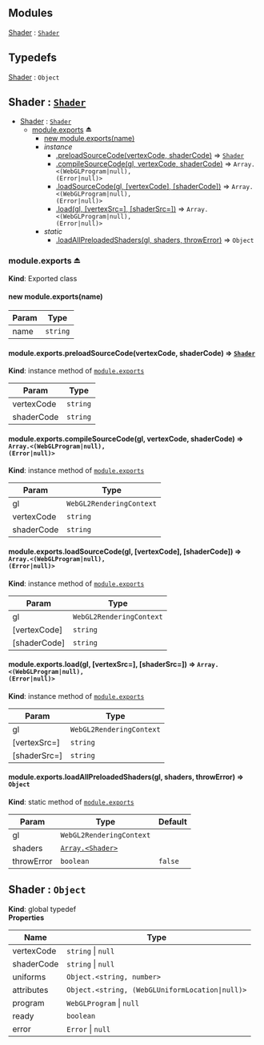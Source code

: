 ## Modules

<dl>
<dt><a href="#module_Shader">Shader</a> : <code><a href="#Shader">Shader</a></code></dt>
<dd></dd>
</dl>

## Typedefs

<dl>
<dt><a href="#Shader">Shader</a> : <code>Object</code></dt>
<dd></dd>
</dl>

<a name="module_Shader"></a>

## Shader : [<code>Shader</code>](#Shader)

* [Shader](#module_Shader) : [<code>Shader</code>](#Shader)
    * [module.exports](#exp_module_Shader--module.exports) ⏏
        * [new module.exports(name)](#new_module_Shader--module.exports_new)
        * _instance_
            * [.preloadSourceCode(vertexCode, shaderCode)](#module_Shader--module.exports+preloadSourceCode) ⇒ [<code>Shader</code>](#Shader)
            * [.compileSourceCode(gl, vertexCode, shaderCode)](#module_Shader--module.exports+compileSourceCode) ⇒ <code>Array.&lt;(WebGLProgram\|null), (Error\|null)&gt;</code>
            * [.loadSourceCode(gl, [vertexCode], [shaderCode])](#module_Shader--module.exports+loadSourceCode) ⇒ <code>Array.&lt;(WebGLProgram\|null), (Error\|null)&gt;</code>
            * [.load(gl, [vertexSrc&#x3D;], [shaderSrc&#x3D;])](#module_Shader--module.exports+load) ⇒ <code>Array.&lt;(WebGLProgram\|null), (Error\|null)&gt;</code>
        * _static_
            * [.loadAllPreloadedShaders(gl, shaders, throwError)](#module_Shader--module.exports.loadAllPreloadedShaders) ⇒ <code>Object</code>

<a name="exp_module_Shader--module.exports"></a>

### module.exports ⏏
**Kind**: Exported class  
<a name="new_module_Shader--module.exports_new"></a>

#### new module.exports(name)

| Param | Type |
| --- | --- |
| name | <code>string</code> | 

<a name="module_Shader--module.exports+preloadSourceCode"></a>

#### module.exports.preloadSourceCode(vertexCode, shaderCode) ⇒ [<code>Shader</code>](#Shader)
**Kind**: instance method of [<code>module.exports</code>](#exp_module_Shader--module.exports)  

| Param | Type |
| --- | --- |
| vertexCode | <code>string</code> | 
| shaderCode | <code>string</code> | 

<a name="module_Shader--module.exports+compileSourceCode"></a>

#### module.exports.compileSourceCode(gl, vertexCode, shaderCode) ⇒ <code>Array.&lt;(WebGLProgram\|null), (Error\|null)&gt;</code>
**Kind**: instance method of [<code>module.exports</code>](#exp_module_Shader--module.exports)  

| Param | Type |
| --- | --- |
| gl | <code>WebGL2RenderingContext</code> | 
| vertexCode | <code>string</code> | 
| shaderCode | <code>string</code> | 

<a name="module_Shader--module.exports+loadSourceCode"></a>

#### module.exports.loadSourceCode(gl, [vertexCode], [shaderCode]) ⇒ <code>Array.&lt;(WebGLProgram\|null), (Error\|null)&gt;</code>
**Kind**: instance method of [<code>module.exports</code>](#exp_module_Shader--module.exports)  

| Param | Type |
| --- | --- |
| gl | <code>WebGL2RenderingContext</code> | 
| [vertexCode] | <code>string</code> | 
| [shaderCode] | <code>string</code> | 

<a name="module_Shader--module.exports+load"></a>

#### module.exports.load(gl, [vertexSrc&#x3D;], [shaderSrc&#x3D;]) ⇒ <code>Array.&lt;(WebGLProgram\|null), (Error\|null)&gt;</code>
**Kind**: instance method of [<code>module.exports</code>](#exp_module_Shader--module.exports)  

| Param | Type |
| --- | --- |
| gl | <code>WebGL2RenderingContext</code> | 
| [vertexSrc=] | <code>string</code> | 
| [shaderSrc=] | <code>string</code> | 

<a name="module_Shader--module.exports.loadAllPreloadedShaders"></a>

#### module.exports.loadAllPreloadedShaders(gl, shaders, throwError) ⇒ <code>Object</code>
**Kind**: static method of [<code>module.exports</code>](#exp_module_Shader--module.exports)  

| Param | Type | Default |
| --- | --- | --- |
| gl | <code>WebGL2RenderingContext</code> |  | 
| shaders | [<code>Array.&lt;Shader&gt;</code>](#Shader) |  | 
| throwError | <code>boolean</code> | <code>false</code> | 

<a name="Shader"></a>

## Shader : <code>Object</code>
**Kind**: global typedef  
**Properties**

| Name | Type |
| --- | --- |
| vertexCode | <code>string</code> \| <code>null</code> | 
| shaderCode | <code>string</code> \| <code>null</code> | 
| uniforms | <code>Object.&lt;string, number&gt;</code> | 
| attributes | <code>Object.&lt;string, (WebGLUniformLocation\|null)&gt;</code> | 
| program | <code>WebGLProgram</code> \| <code>null</code> | 
| ready | <code>boolean</code> | 
| error | <code>Error</code> \| <code>null</code> | 


